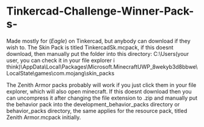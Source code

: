 # Tinkercad-Challenge-Winner-Pack-s-
Made mostly for (_Eagle_) on Tinkercad, but anybody can download if they wish to.
The Skin Pack is titled TinkercadSk.mcpack, if this doesnt download, then manually put the folder into this directory: 
C:\Users\(your user, you can check it in your file explorer i think)\AppData\Local\Packages\Microsoft.MinecraftUWP_8wekyb3d8bbwe\LocalState\games\com.mojang\skin_packs

The Zenith Armor packs probably will work if you just click them in your file explorer, which will also open minecraft. If this doesnt download then you can uncompress it after changing the file extension to .zip and manually put the behavior pack into the development_behavior_packs directory or behavior_packs directory, the same applies for the resource pack, titled Zenith Armor.mcpack initially.
